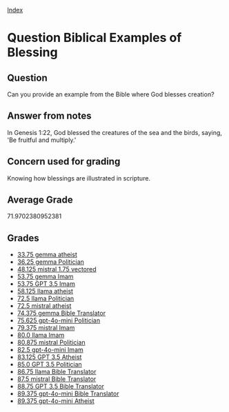 
[Index](../../index.md)
# Question Biblical Examples of Blessing
## Question
Can you provide an example from the Bible where God blesses creation?

## Answer from notes
In Genesis 1:22, God blessed the creatures of the sea and the birds, saying, 'Be fruitful and multiply.'

## Concern used for grading
Knowing how blessings are illustrated in scripture.

## Average Grade
71.9702380952381

## Grades
 * [33.75 gemma atheist](../answers/gemma_atheist/Biblical_Examples_of_Blessing.md)
 * [36.25 gemma Politician](../answers/gemma_Politician/Biblical_Examples_of_Blessing.md)
 * [48.125 mistral 1.75 vectored](../answers/mistral_1.75_vectored/Biblical_Examples_of_Blessing.md)
 * [53.75 gemma Imam](../answers/gemma_Imam/Biblical_Examples_of_Blessing.md)
 * [53.75 GPT 3.5 Imam](../answers/GPT_3.5_Imam/Biblical_Examples_of_Blessing.md)
 * [58.125 llama atheist](../answers/llama_atheist/Biblical_Examples_of_Blessing.md)
 * [72.5 llama Politician](../answers/llama_Politician/Biblical_Examples_of_Blessing.md)
 * [72.5 mistral atheist](../answers/mistral_atheist/Biblical_Examples_of_Blessing.md)
 * [74.375 gemma Bible Translator](../answers/gemma_Bible_Translator/Biblical_Examples_of_Blessing.md)
 * [75.625 gpt-4o-mini Politician](../answers/gpt-4o-mini_Politician/Biblical_Examples_of_Blessing.md)
 * [79.375 mistral Imam](../answers/mistral_Imam/Biblical_Examples_of_Blessing.md)
 * [80.0 llama Imam](../answers/llama_Imam/Biblical_Examples_of_Blessing.md)
 * [80.875 mistral Politician](../answers/mistral_Politician/Biblical_Examples_of_Blessing.md)
 * [82.5 gpt-4o-mini Imam](../answers/gpt-4o-mini_Imam/Biblical_Examples_of_Blessing.md)
 * [83.125 GPT 3.5 Atheist](../answers/GPT_3.5_Atheist/Biblical_Examples_of_Blessing.md)
 * [85.0 GPT 3.5 Politician](../answers/GPT_3.5_Politician/Biblical_Examples_of_Blessing.md)
 * [86.75 llama Bible Translator](../answers/llama_Bible_Translator/Biblical_Examples_of_Blessing.md)
 * [87.5 mistral Bible Translator](../answers/mistral_Bible_Translator/Biblical_Examples_of_Blessing.md)
 * [88.75 GPT 3.5 Bible Translator](../answers/GPT_3.5_Bible_Translator/Biblical_Examples_of_Blessing.md)
 * [89.375 gpt-4o-mini Bible Translator](../answers/gpt-4o-mini_Bible_Translator/Biblical_Examples_of_Blessing.md)
 * [89.375 gpt-4o-mini Atheist](../answers/gpt-4o-mini_Atheist/Biblical_Examples_of_Blessing.md)

